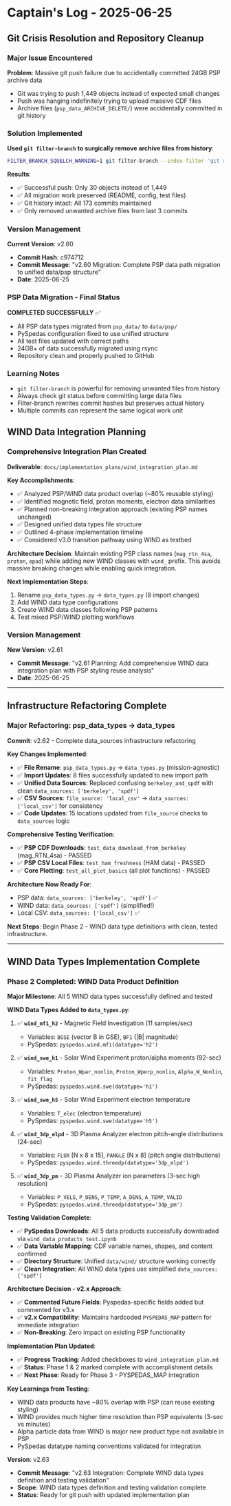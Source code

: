 # Captain's Log - 2025-06-25

## Git Crisis Resolution and Repository Cleanup

### Major Issue Encountered
**Problem**: Massive git push failure due to accidentally committed 24GB PSP archive data
- Git was trying to push 1,449 objects instead of expected small changes
- Push was hanging indefinitely trying to upload massive CDF files
- Archive files (`psp_data_ARCHIVE_DELETE/`) were accidentally committed in git history

### Solution Implemented
**Used `git filter-branch` to surgically remove archive files from history**:
```bash
FILTER_BRANCH_SQUELCH_WARNING=1 git filter-branch --index-filter 'git rm -rf --cached --ignore-unmatch psp_data_ARCHIVE_DELETE' HEAD~3..HEAD
```

**Results**:
- ✅ Successful push: Only 30 objects instead of 1,449
- ✅ All migration work preserved (README, config, test files)
- ✅ Git history intact: All 173 commits maintained
- ✅ Only removed unwanted archive files from last 3 commits

### Version Management
**Current Version**: v2.60
- **Commit Hash**: c974712
- **Commit Message**: "v2.60 Migration: Complete PSP data path migration to unified data/psp structure"
- **Date**: 2025-06-25

### PSP Data Migration - Final Status
**COMPLETED SUCCESSFULLY** ✅
- All PSP data types migrated from `psp_data/` to `data/psp/`
- PySpedas configuration fixed to use unified structure
- All test files updated with correct paths
- 24GB+ of data successfully migrated using rsync
- Repository clean and properly pushed to GitHub

### Learning Notes
- `git filter-branch` is powerful for removing unwanted files from history
- Always check git status before committing large data files
- Filter-branch rewrites commit hashes but preserves actual history
- Multiple commits can represent the same logical work unit

## WIND Data Integration Planning

### Comprehensive Integration Plan Created
**Deliverable**: `docs/implementation_plans/wind_integration_plan.md`

**Key Accomplishments**:
- ✅ Analyzed PSP/WIND data product overlap (~80% reusable styling)
- ✅ Identified magnetic field, proton moments, electron data similarities  
- ✅ Planned non-breaking integration approach (existing PSP names unchanged)
- ✅ Designed unified data types file structure
- ✅ Outlined 4-phase implementation timeline
- ✅ Considered v3.0 transition pathway using WIND as testbed

**Architecture Decision**: Maintain existing PSP class names (`mag_rtn_4sa`, `proton`, `epad`) while adding new WIND classes with `wind_` prefix. This avoids massive breaking changes while enabling quick integration.

**Next Implementation Steps**: 
1. Rename `psp_data_types.py` → `data_types.py` (8 import changes)
2. Add WIND data type configurations  
3. Create WIND data classes following PSP patterns
4. Test mixed PSP/WIND plotting workflows

### Version Management
**New Version**: v2.61
- **Commit Message**: "v2.61 Planning: Add comprehensive WIND data integration plan with PSP styling reuse analysis"
- **Date**: 2025-06-25

---

## Infrastructure Refactoring Complete

### Major Refactoring: psp_data_types → data_types
**Commit**: v2.62 - Complete data_sources infrastructure refactoring

**Key Changes Implemented**:
- ✅ **File Rename**: `psp_data_types.py` → `data_types.py` (mission-agnostic)
- ✅ **Import Updates**: 8 files successfully updated to new import path
- ✅ **Unified Data Sources**: Replaced confusing `berkeley_and_spdf` with clean `data_sources: ['berkeley', 'spdf']`
- ✅ **CSV Sources**: `file_source: 'local_csv'` → `data_sources: ['local_csv']` for consistency
- ✅ **Code Updates**: 15 locations updated from `file_source` checks to `data_sources` logic

**Comprehensive Testing Verification**:
- ✅ **PSP CDF Downloads**: `test_data_download_from_berkeley` (mag_RTN_4sa) - PASSED
- ✅ **PSP CSV Local Files**: `test_ham_freshness` (HAM data) - PASSED 
- ✅ **Core Plotting**: `test_all_plot_basics` (all plot functions) - PASSED

**Architecture Now Ready For**:
- PSP data: `data_sources: ['berkeley', 'spdf']` ✅
- WIND data: `data_sources: ['spdf']` (simplified!) 
- Local CSV: `data_sources: ['local_csv']` ✅

**Next Steps**: Begin Phase 2 - WIND data type definitions with clean, tested infrastructure.

---

## WIND Data Types Implementation Complete

### Phase 2 Completed: WIND Data Product Definition
**Major Milestone**: All 5 WIND data types successfully defined and tested

**WIND Data Types Added to `data_types.py`**:
1. ✅ **`wind_mfi_h2`** - Magnetic Field Investigation (11 samples/sec)
   - Variables: `BGSE` (vector B in GSE), `BF1` (|B| magnitude)
   - PySpedas: `pyspedas.wind.mfi(datatype='h2')`

2. ✅ **`wind_swe_h1`** - Solar Wind Experiment proton/alpha moments (92-sec)  
   - Variables: `Proton_Wpar_nonlin`, `Proton_Wperp_nonlin`, `Alpha_W_Nonlin`, `fit_flag`
   - PySpedas: `pyspedas.wind.swe(datatype='h1')`

3. ✅ **`wind_swe_h5`** - Solar Wind Experiment electron temperature
   - Variables: `T_elec` (electron temperature)
   - PySpedas: `pyspedas.wind.swe(datatype='h5')`

4. ✅ **`wind_3dp_elpd`** - 3D Plasma Analyzer electron pitch-angle distributions (24-sec)
   - Variables: `FLUX` [N x 8 x 15], `PANGLE` [N x 8] (pitch angle distributions) 
   - PySpedas: `pyspedas.wind.threedp(datatype='3dp_elpd')`

5. ✅ **`wind_3dp_pm`** - 3D Plasma Analyzer ion parameters (3-sec high resolution)
   - Variables: `P_VELS`, `P_DENS`, `P_TEMP`, `A_DENS`, `A_TEMP`, `VALID`
   - PySpedas: `pyspedas.wind.threedp(datatype='3dp_pm')`

**Testing Validation Complete**:
- ✅ **PySpedas Downloads**: All 5 data products successfully downloaded via `wind_data_products_test.ipynb`
- ✅ **Data Variable Mapping**: CDF variable names, shapes, and content confirmed
- ✅ **Directory Structure**: Unified `data/wind/` structure working correctly
- ✅ **Clean Integration**: All WIND data types use simplified `data_sources: ['spdf']`

**Architecture Decision - v2.x Approach**:
- ✅ **Commented Future Fields**: Pyspedas-specific fields added but commented for v3.x
- ✅ **v2.x Compatibility**: Maintains hardcoded `PYSPEDAS_MAP` pattern for immediate integration
- ✅ **Non-Breaking**: Zero impact on existing PSP functionality

**Implementation Plan Updated**:
- ✅ **Progress Tracking**: Added checkboxes to `wind_integration_plan.md`
- ✅ **Status**: Phase 1 & 2 marked complete with accomplishment details
- ✅ **Next Phase**: Ready for Phase 3 - PYSPEDAS_MAP integration

**Key Learnings from Testing**:
- WIND data products have ~80% overlap with PSP (can reuse existing styling)
- WIND provides much higher time resolution than PSP equivalents (3-sec vs minutes)
- Alpha particle data from WIND is major new product type not available in PSP
- PySpedas datatype naming conventions validated for integration

**Version**: v2.63
- **Commit Message**: "v2.63 Integration: Complete WIND data types definition and testing validation"
- **Scope**: WIND data types definition and testing validation complete
- **Status**: Ready for git push with updated implementation plan 